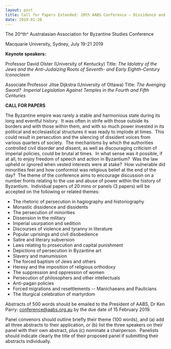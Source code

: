 ```yaml
---
layout: post
title: Call for Papers Extended: 20th AABS Conference – Dissidence and Persecution in Byzantium
date: 2019-01-28
---
```


The 20^th^ Australasian Association for Byzantine Studies
Conference

Macquarie University, Sydney, July 19-21
2019

**Keynote speakers:**

Professor David Olster
(University of Kentucky)
Title: *The Idolatry of the Jews and the
Anti-Judaizing Roots of Seventh- and Early Eighth-Century
Iconoclasm*

Associate Professor Jitse Dijkstra (University of
Ottawa)
Title: *The Avenging Sword?  Imperial Legislation Against
Temples in the Fourth and Fifth Centuries*

**CALL FOR
PAPERS**

The Byzantine empire was rarely a stable and
harmonious state during its long and eventful history.  It was often in
strife with those outside its borders and with those within them, and
with so much power invested in its political and ecclesiastical
structures it was ready to implode at times.  This could result in
persecution and the silencing of dissident voices from various quarters
of society.  The mechanisms by which the authorities controlled civil
disorder and dissent, as well as discouraging criticism of imperial
policies, could be brutal at times.  In what sense was it possible, if
at all, to enjoy freedom of speech and action in Byzantium?  Was the law
upheld or ignored when vested interests were at stake?  How vulnerable
did minorities feel and how conformist was religious belief at the end
of the day?  The theme of the conference aims to encourage discussion on
a number fronts relating to the use and abuse of power within the
history of Byzantium.  Individual papers of 20 mins or panels (3 papers)
will be accepted on the following or related themes:


-   The rhetoric of persecution in hagiography and historiography
-   Monastic dissidence and dissidents
-   The persecution of minorities
-   Dissension in the military
-   Imperial usurpation and sedition
-   Discourses of violence and tyranny in literature
-   Popular uprisings and civil disobedience
-   Satire and literary subversion
-   Laws relating to prosecution and capital punishment
-   Depictions of persecution in Byzantine art
-   Slavery and manumission
-   The forced baptism of Jews and others
-   Heresy and the imposition of religious orthodoxy
-   The suppression and oppression of women
-   Persecution of philosophers and other intellectuals
-   Anti-pagan policies
-   Forced migrations and resettlements -- Manichaeans and Paulicians
-   The liturgical celebration of martyrdom


Abstracts of 500 words should be emailed to the President of AABS,
Dr Ken Parry: <conference@aabs.org.au> by the due date of 15 February
2019.

Panel convenors should outline briefly their theme (100
words), and (a) add all three abstracts to their application, or (b)
list the three speakers on their panel with their own abstract, plus (c)
nominate a chairperson.  Panelists should indicate clearly the title of
their proposed panel if submitting their abstracts
individually.

 
